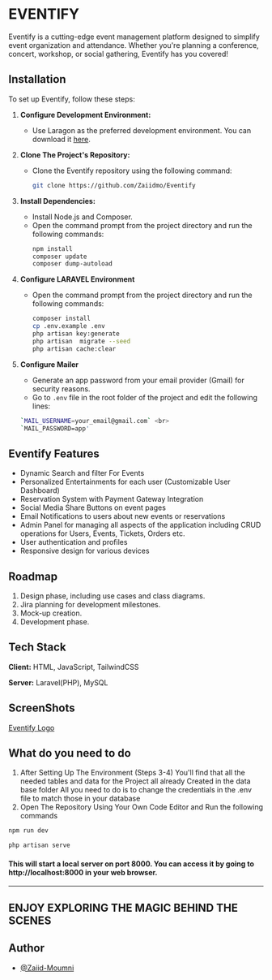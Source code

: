 # EVENTIFY

Eventify is a cutting-edge event management platform designed to simplify event organization and attendance. Whether you're planning a conference, concert, workshop, or social gathering, Eventify has you covered!

## Installation

To set up Eventify, follow these steps:

1. **Configure Development Environment:**
   - Use Laragon as the preferred development environment. You can download it [here](https://laragon.org/index.html).

2. **Clone The Project's Repository:**
   - Clone the Eventify repository using the following command:
     ```bash
     git clone https://github.com/Zaiidmo/Eventify
     ```

3. **Install Dependencies:**
   - Install Node.js and Composer.
   - Open the command prompt from the project directory and run the following commands:
     ```bash
     npm install
     composer update
     composer dump-autoload
     ```

4. **Configure LARAVEL Environment**
   - Open the command prompt from the project directory and run the following commands:
     ```bash
     composer install
     cp .env.example .env
     php artisan key:generate
     php artisan  migrate --seed
     php artisan cache:clear
     ```
5. **Configure Mailer** 
   - Generate an app password from your  email provider (Gmail) for security reasons.
   - Go to `.env` file in the root folder of the project and edit the following lines:
    ``` bash 
    `MAIL_USERNAME=your_email@gmail.com` <br>
    `MAIL_PASSWORD=app'
    ```

## Eventify Features

- Dynamic Search and filter For Events 
- Personalized Entertainments  for each user (Customizable User Dashboard)
- Reservation System with Payment Gateway Integration
- Social Media Share Buttons on event pages
- Email Notifications to users about new events  or reservations
- Admin Panel for managing all aspects of the application including CRUD operations for Users, Events, Tickets, Orders etc.
- User authentication and profiles
- Responsive design for various devices

## Roadmap

1. Design phase, including use cases and class diagrams.
2. Jira planning for development milestones.
3. Mock-up creation.
4. Development phase.

## Tech Stack

**Client:** HTML, JavaScript, TailwindCSS

**Server:** Laravel(PHP), MySQL

## ScreenShots 
[Eventify Logo]()
<!-- [Home Page]() -->

## What do you need to do

1. After Setting Up The Environment (Steps 3-4)
You'll find that all the needed tables and data for the Project all already Created in the data base folder All you
need to do is to change the credentials in the .env file to match those in your database
2. Open The Repository Using Your Own Code Editor and Run the following commands
```bash
npm run dev
```
```bash
php artisan serve
```
#### This will start a local server on port 8000. You can access it by going to http://localhost:8000 in your web browser.
---
ENJOY EXPLORING THE MAGIC BEHIND THE SCENES 
---
## Author

- [@Zaiid-Moumni](https://github.com/Zaiidmo/)
